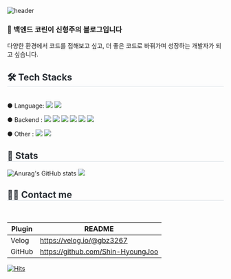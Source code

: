 ![header](https://capsule-render.vercel.app/api?type=slice&color=auto&height=200&text=Hi%20there👋&fontAlign=70&rotate=13&fontAlignY=20&desc=Shin-HyoungJoo's%20GitHub&descAlign=70&descAlignY=44)
<div style="text-align: left;">

### 👋 백엔드 코린이 신형주의 블로그입니다 
다양한 환경에서 코드를 접해보고 싶고, 더 좋은 코드로 바꿔가며 성장하는 개발자가 되고 싶습니다.

<h2 style="border-bottom: 1px solid #d8dee4; color: #282d33;"> 🛠️ Tech Stacks </h2> <br> 
    ● Language: 
<img src="https://img.shields.io/badge/JAVA-FCC624?style=for-the-badge">
<img src="https://img.shields.io/badge/Springboot-6DB33F?style=for-the-badge&logo=Springboot&logoColor=white"/>

● Backend :
<img src="https://img.shields.io/badge/Mysql-003545?style=for-the-badge&logo=mysql&logoColor=white"/>
<img src="https://img.shields.io/badge/MariaDB-003545?style=for-the-badge&logo=MariaDB&logoColor=white"/>
<img src="https://img.shields.io/badge/RESTful_API-4053D6?style=for-the-badge"/>
<img src="https://img.shields.io/badge/JPA-212121?style=for-the-badge&logo=jpa&logoColor=white"/>
<img src="https://img.shields.io/badge/Mybatis-DD344C?style=for-the-badge"/>
<img src="https://img.shields.io/badge/Querydsl-0285C9?style=for-the-badge&logo=querydsl&logoColor=white"/>

● Other :
<img src="https://img.shields.io/badge/Github-181717?style=for-the-badge&logo=github&logoColor=white">
<img src="https://img.shields.io/badge/AWS-232F3E?style=for-the-badge&logo=amazonaws&logoColor=white&fontColor=white">
    <div style="text-align: left;"> 
    <h2 style="border-bottom: 1px solid #d8dee4; color: #282d33;"> 🏅 Stats </h2> <div style="text-align: left;"> 
    ![Anurag's GitHub stats](https://github-readme-stats.vercel.app/api?username=Shin-HyoungJoo&show_icons=true)
 <img src="https://github-readme-stats.vercel.app/api/top-langs/?username=Shin-HyoungJoo&layout=compact&bg_color=180,00000000,00000000&title_color=000000&text_color=000000"
           /> </div> 
    </div>
<h2 style="border-bottom: 1px solid #d8dee4; color: #282d33;"> 🧑‍💻 Contact me </h2> <br> 

| Plugin | README |
| ------ | ------ |
| Velog | https://velog.io/@gbz3267 |
| GitHub | https://github.com/Shin-HyoungJoo |
</div>

[![Hits](https://hits.seeyoufarm.com/api/count/incr/badge.svg?url=https%3A%2F%2Fgithub.com%2FShin-HyoungJoo&count_bg=%239AE065&title_bg=%23373737&icon=github.svg&icon_color=%23FFFFFF&title=hits&edge_flat=false)](https://hits.seeyoufarm.com)

